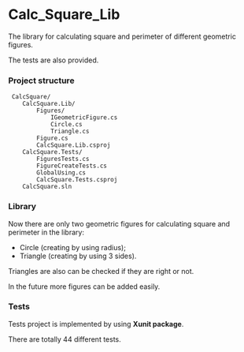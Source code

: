 # Calc_Square_Lib

The library for calculating square and perimeter of different geometric figures.

The tests are also provided.

### Project structure

```
 CalcSquare/
    CalcSquare.Lib/
        Figures/
            IGeometricFigure.cs
            Circle.cs
            Triangle.cs
        Figure.cs
        CalcSquare.Lib.csproj
    CalcSquare.Tests/
        FiguresTests.cs
        FigureCreateTests.cs
        GlobalUsing.cs
        CalcSquare.Tests.csproj
    CalcSquare.sln
```

### Library

Now there are only two geometric figures for calculating square and perimeter in the library:

- Circle (creating by using radius);
- Triangle (creating by using 3 sides).

Triangles are also can be checked if they are right or not.

In the future more figures can be added easily.

### Tests

Tests project is implemented by using **Xunit package**.

There are totally 44 different tests.

